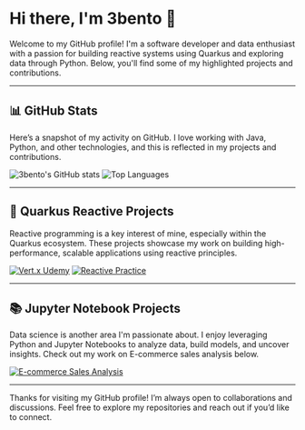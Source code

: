 # Hi there, I'm 3bento 👋

Welcome to my GitHub profile! I'm a software developer and data enthusiast with a passion for building reactive systems using Quarkus and exploring data through Python. Below, you'll find some of my highlighted projects and contributions.

---

## 📊 GitHub Stats

Here’s a snapshot of my activity on GitHub. I love working with Java, Python, and other technologies, and this is reflected in my projects and contributions.

![3bento's GitHub stats](https://github-readme-stats.vercel.app/api?username=3bento&show_icons=true&theme=transparent)
![Top Languages](https://github-readme-stats.vercel.app/api/top-langs/?username=3bento&layout=compact&theme=transparent)

---

## 🚀 Quarkus Reactive Projects

Reactive programming is a key interest of mine, especially within the Quarkus ecosystem. These projects showcase my work on building high-performance, scalable applications using reactive principles.

[![Vert.x Udemy](https://github-readme-stats.vercel.app/api/pin/?username=3bento&repo=vertx-udemy&theme=transparent)](https://github.com/3bento/vertx-udemy)
[![Reactive Practice](https://github-readme-stats.vercel.app/api/pin/?username=3bento&repo=reactive-practice&theme=transparent)](https://github.com/3bento/reactive-practice)

---

## 📚 Jupyter Notebook Projects

Data science is another area I'm passionate about. I enjoy leveraging Python and Jupyter Notebooks to analyze data, build models, and uncover insights. Check out my work on E-commerce sales analysis below.

[![E-commerce Sales Analysis](https://github-readme-stats.vercel.app/api/pin/?username=3bento&repo=ecommerce_sales_analysis&theme=transparent)](https://github.com/3bento/ecommerce_sales_analysis)

---

Thanks for visiting my GitHub profile! I’m always open to collaborations and discussions. Feel free to explore my repositories and reach out if you’d like to connect.
